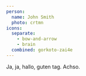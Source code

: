```yaml
---
person:
  name: John Smith
  photo: crtmn
icons:
  separate:
    - bow-and-arrow
    - brain
  combined: gorkoto-zai4e
---
```


Ja, ja, hallo, guten tag. Achso.

